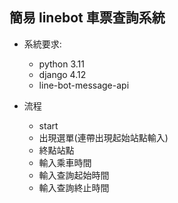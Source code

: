 ## 簡易 linebot 車票查詢系統

- 系統要求:

  - python 3.11
  - django 4.12
  - line-bot-message-api

- 流程
  - start
  - 出現選單(連帶出現起始站點輸入)
  - 終點站點
  - 輸入乘車時間
  - 輸入查詢起始時間
  - 輸入查詢終止時間
